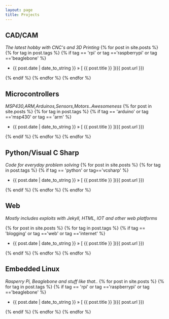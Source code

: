 ```yaml
---
layout: page
title: Projects
---
```

CAD/CAM 
--------
*The latest hobby with CNC's and 3D Printing*
  {% for post in site.posts %}
  {% for tag in post.tags %}
  {% if tag == 'rpi' or tag =='raspberrypi' or tag =='beaglebone' %}
  * {{ post.date | date_to_string }} &raquo; [ {{ post.title }} ]({{ post.url }})  
	
  {% endif %}
  {% endfor %}
  {% endfor %}


Microcontrollers
--------
*MSP430,ARM,Arduinos,Sensors,Motors..Awesomeness*
  {% for post in site.posts %}
  {% for tag in post.tags %}
  {% if tag == 'arduino' or tag =='msp430' or tag == 'arm' %}
  * {{ post.date | date_to_string }} &raquo; [ {{ post.title }} ]({{ post.url }})  
	
  {% endif %}
  {% endfor %}
  {% endfor %}

Python/Visual C Sharp
--------
*Code for everyday problem solving*
  {% for post in site.posts %}
  {% for tag in post.tags %}
  {% if tag == 'python' or tag=='vcsharp' %}
  * {{ post.date | date_to_string }} &raquo; [ {{ post.title }} ]({{ post.url }})  
	
  {% endif %}
  {% endfor %}
  {% endfor %}

Web
----
*Mostly includes exploits with Jekyll, HTML, IOT and other web platforms*

  {% for post in site.posts %}
  {% for tag in post.tags %}
  {% if tag == 'blogging' or tag =='web' or tag =='internet' %}
  * {{ post.date | date_to_string }} &raquo; [ {{ post.title }} ]({{ post.url }})  
	
  {% endif %}
  {% endfor %}
  {% endfor %}



Embedded Linux
--------
*Rasperry Pi, Beaglebone and stuff like that..*
  {% for post in site.posts %}
  {% for tag in post.tags %}
  {% if tag == 'rpi' or tag =='raspberrypi' or tag =='beaglebone' %}
  * {{ post.date | date_to_string }} &raquo; [ {{ post.title }} ]({{ post.url }})  
	
  {% endif %}
  {% endfor %}
  {% endfor %}

